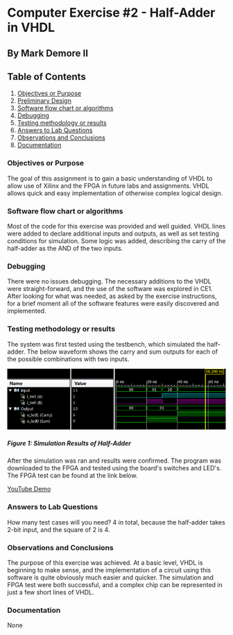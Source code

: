 # Computer Exercise #2 - Half-Adder in VHDL

## By Mark Demore II

## Table of Contents
1. [Objectives or Purpose](#objectives-or-purpose)
2. [Preliminary Design](#preliminary-design)
3. [Software flow chart or algorithms](#software-flow-chart-or-algorithms)
6. [Debugging](#debugging)
7. [Testing methodology or results](#testing-methodology-or-results)
8. [Answers to Lab Questions](#answers-to-lab-questions)
8. [Observations and Conclusions](#observations-and-conclusions)
9. [Documentation](#documentation)
 
### Objectives or Purpose 
The goal of this assignment is to gain a basic understanding of VHDL to allow use of Xilinx and the FPGA in future labs and assignments. VHDL allows quick and easy implementation of otherwise complex logical design.

### Software flow chart or algorithms
Most of the code for this exercise was provided and well guided. VHDL lines were added to declare additional inputs and outputs, as well as set testing conditions for simulation. Some logic was added, describing the carry of the half-adder as the AND of the two inputs.

### Debugging
There were no issues debugging. The necessary additions to the VHDL were straight-forward, and the use of the software was explored in CE1. After looking for what was needed, as asked by the exercise instructions, for a brief moment all of the software features were easily discovered and implemented. 

### Testing methodology or results
The system was first tested using the testbench, which simulated the half-adder. The below waveform shows the carry and sum outputs for each of the possible combinations with two inputs.

![Memory Dump](images/waveform.PNG)
##### Figure 1: Simulation Results of Half-Adder

After the simulation was ran and results were confirmed. The program was downloaded to the FPGA and tested using the board's switches and LED's. The FPGA test can be found at the link below.

[YouTube Demo](https://www.youtube.com/watch?v=27iUW69iUfU)
### Answers to Lab Questions
How many test cases will you need? 4 in total, because the half-adder takes 2-bit input, and the square of 2 is 4.

### Observations and Conclusions
The purpose of this exercise was achieved. At a basic level, VHDL is beginning to make sense, and the implementation of a circuit using this software is quite obviously much easier and quicker. The simulation and FPGA test were both successful, and a complex chip can be represented in just a few short lines of VHDL.

### Documentation
None